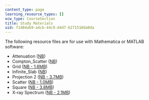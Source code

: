 ```yaml
---
content_type: page
learning_resource_types: []
ocw_type: CourseSection
title: Study Materials
uid: f1484ab9-a4cb-44c9-d4d7-b271510da0da
---
```


The following resource files are for use with Mathematica or MATLAB software:

*   Attenuation ([NB](/courses/nuclear-engineering/22-058-principles-of-medical-imaging-fall-2002/study-materials/Attenuation.nb))
*   Compton\_Scatter ([NB](/courses/nuclear-engineering/22-058-principles-of-medical-imaging-fall-2002/study-materials/Compton_Scatter.nb))
*   Grid ([NB - 1.6MB](/courses/nuclear-engineering/22-058-principles-of-medical-imaging-fall-2002/study-materials/grid.nb))
*   Infinite\_Slab ([NB](/courses/nuclear-engineering/22-058-principles-of-medical-imaging-fall-2002/study-materials/infinite_slab.nb))
*   Projection 2 ([NB - 3.7MB](/courses/nuclear-engineering/22-058-principles-of-medical-imaging-fall-2002/study-materials/Projection2.nb))
*   Scatter ([NB - 1.0MB](/courses/nuclear-engineering/22-058-principles-of-medical-imaging-fall-2002/study-materials/scatter.nb))
*   Square ([NB - 3.8MB](/courses/nuclear-engineering/22-058-principles-of-medical-imaging-fall-2002/study-materials/square.nb))
*   X-ray Spectrum ([NB - 2.1MB](/courses/nuclear-engineering/22-058-principles-of-medical-imaging-fall-2002/study-materials/Xrayspectrum.nb))